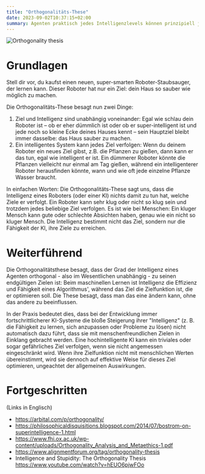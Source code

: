 ```yaml
---
title: "Orthogonalitäts-These"
date: 2023-09-02T10:37:15+02:00
summary: Agenten praktisch jedes Intelligenzlevels können prinzipiell jede Art von Ziel verfolgen.
---
```


![Orthogonality thesis](/orthogonality_thesis.jpg 'Individuen praktisch jedes Intelligenzlevels können prinzipiell beliebige Ziele vefolgen. Besonders wichtig ist der untere rechte Quadrant: hier sehen wir, dass selbst sehr fortgeschrittene KIs sehr stupide Ziele verfolgen können, wie etwa die Herstellung von Büroklammern. Eine KI muss nicht automatisch beginnen höhere Ziele, wie etwa Weltfrieden, zu verfolgen, nur weil sie besonders gut darin ist ihre Ziele zu erreichen.')

# Grundlagen

Stell dir vor, du kaufst einen neuen, super-smarten Roboter-Staubsauger, der lernen kann. Dieser Roboter hat nur ein Ziel: dein Haus so sauber wie möglich zu machen.

Die Orthogonalitäts-These besagt nun zwei Dinge:

1. Ziel und Intelligenz sind unabhängig voneinander: Egal wie schlau dein Roboter ist – ob er eher dümmlich ist oder ob er super-intelligent ist und jede noch so kleine Ecke deines Hauses kennt – sein Hauptziel bleibt immer dasselbe: das Haus sauber zu machen.
2. Ein intelligentes System kann jedes Ziel verfolgen: Wenn du deinem Roboter ein neues Ziel gibst, z.B. die Pflanzen zu gießen, dann kann er das tun, egal wie intelligent er ist. Ein dümmerer Roboter könnte die Pflanzen vielleicht nur einmal am Tag gießen, während ein intelligenterer Roboter herausfinden könnte, wann und wie oft jede einzelne Pflanze Wasser braucht.

In einfachen Worten: Die Orthogonalitäts-These sagt uns, dass die Intelligenz eines Roboters (oder einer KI) nichts damit zu tun hat, welche Ziele er verfolgt. Ein Roboter kann sehr klug oder nicht so klug sein und trotzdem jedes beliebige Ziel verfolgen. Es ist wie bei Menschen: Ein kluger Mensch kann gute oder schlechte Absichten haben, genau wie ein nicht so kluger Mensch. Die Intelligenz bestimmt nicht das Ziel, sondern nur die Fähigkeit der KI, ihre Ziele zu erreichen.

# Weiterführend

Die Orthogonalitätsthese besagt, dass der Grad der Intelligenz eines Agenten orthogonal - also im Wesentlichen unabhängig - zu seinen endgültigen Zielen ist: Beim maschinellen Lernen ist Intelligenz die Effizienz und Fähigkeit eines Algorithmus', während das Ziel die Zielfunktion ist, die er optimieren soll. Die These besagt, dass man das eine ändern kann, ohne das andere zu beeinflussen.

In der Praxis bedeutet dies, dass bei der Entwicklung immer fortschrittlicherer KI-Systeme die bloße Steigerung ihrer "Intelligenz" (z. B. die Fähigkeit zu lernen, sich anzupassen oder Probleme zu lösen) nicht automatisch dazu führt, dass sie mit menschenfreundlichen Zielen in Einklang gebracht werden. Eine hochintelligente KI kann ein triviales oder sogar gefährliches Ziel verfolgen, wenn sie nicht angemessen eingeschränkt wird. Wenn ihre Zielfunktion nicht mit menschlichen Werten übereinstimmt, wird sie dennoch auf effektive Weise für dieses Ziel optimieren, ungeachtet der allgemeinen Auswirkungen.

# Fortgeschritten

(Links in Englisch)

- https://arbital.com/p/orthogonality/  
- https://philosophicaldisquisitions.blogspot.com/2014/07/bostrom-on-superintelligence-1.html 
- https://www.fhi.ox.ac.uk/wp-content/uploads/Orthogonality_Analysis_and_Metaethics-1.pdf 
- https://www.alignmentforum.org/tag/orthogonality-thesis 
- Intelligence and Stupidity: The Orthogonality Thesis https://www.youtube.com/watch?v=hEUO6pjwFOo 